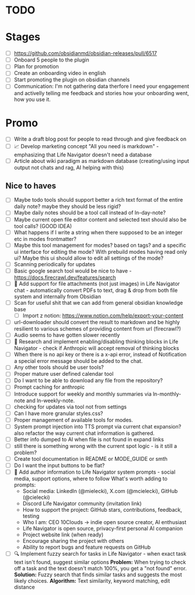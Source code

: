 # TODO


# Stages
- [ ] https://github.com/obsidianmd/obsidian-releases/pull/6517
- [ ] Onboard 5 people to the plugin
- [ ] Plan for promotion
- [ ] Create an onboarding video in english
- [ ] Start promoting the plugin on obsidian channels
- [ ] Communication: I'm not gathering data therfore I need your engagement and activelly telling me feedback and stories how your onboarding went, how you use it.

# Promo
- [ ] Write a draft blog post for people to read through and give feedback on
- [ ] 📈 Develop marketing concept "All you need is markdown" - emphasizing that Life Navigator doesn't need a database
- [ ] Article about wiki paradigm as markdown database (creating/using input output not chats and rag, AI helping with this)

## Nice to haves
- [ ] Maybe todo tools should support better a rich text format of the entire daily note? maybe they should be less rigid?
- [ ] Maybe daily notes should be a tool call instead of ln-day-note?
- [ ] Maybe current open file editor content and selected text should also be tool calls? (GOOD IDEA)
- [ ] What happens if I write a string when there supposed to be an integer etc in modes frontmatter?
- [ ] Maybe this tool management for modes? based on tags? and a specific ui interface for editing the mode? With prebuild modes having read only ui? Maybe this ui should allow to edit all settings of the mode?
- [ ] Scanning periodically for updates
- [ ] Basic google search tool would be nice to have - https://docs.firecrawl.dev/features/search
- [ ] 📎 Add support for file attachments (not just images) in Life Navigator chat - automatically convert PDFs to text, drag & drop from both file system and internally from Obsidian
- [ ] Scan for useful shit that we can add from general obsidian knowledge base
    - [ ] Import z notion: https://www.notion.com/help/export-your-content
- [ ] url-downloader should convert the result to markdown and be highly resilient to various schemes of providing content from url (firecrawl?)
- [ ] Audio seems to have gotten slower recently
- [ ] 🤔 Research and implement enabling/disabling thinking blocks in Life Navigator - check if Anthropic will accept removal of thinking blocks
- [ ] When there is no api key or there is a x-api error, instead of Notification a special error message should be added to the chat.
- [ ] Any other tools should be user tools?
- [ ] Proper mature user defined calendar tool
- [ ] Do I want to be able to download any file from the repository?
- [ ] Prompt caching for anthropic
- [ ] Introduce support for weekly and monthly summaries via ln-monthly-note and ln-weekly-note.
- [ ] checking for updates via tool not from settings
- [ ] Can I have more granular styles.css?
- [ ] Proper management of available tools for modes.
- [ ] System prompt injection into TTS prompt via current chat expansion? also refactor the way current chat information is gathered.
- [ ] Better info dumped to AI when file is not found in expand links
- [ ] still there is something wrong with the current spot logic - is it still a problem?
- [ ] Create tool documentation in README or MODE_GUIDE or smth
- [ ] Do I want the input buttons to be flat?
- [ ] 🔧 Add author information to Life Navigator system prompts - social media, support options, where to follow
    What's worth adding to prompts:
    - Social media: LinkedIn (@mielecki), X.com (@mcielecki), GitHub (@cielecki)
    - Discord Life Navigator community (invitation link)
    - How to support the project: GitHub stars, contributions, feedback, testing
    - Who I am: CEO 10Clouds → indie open source creator, AI enthusiast
    - Life Navigator is open source, privacy-first personal AI companion
    - Project website link (when ready)
    - Encourage sharing the project with others
    - Ability to report bugs and feature requests on GitHub
- [ ] 🔍 Implement fuzzy search for tasks in Life Navigator - when exact task text isn't found, suggest similar options
    **Problem:** When trying to check off a task and the text doesn't match 100%, you get a "not found" error.
    **Solution:** Fuzzy search that finds similar tasks and suggests the most likely choices.
    **Algorithm:** Text similarity, keyword matching, edit distance